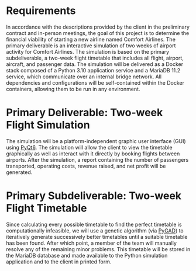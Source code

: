 # Requirements
In accordance with the descriptions provided by the client in the preliminary contract and in-person meetings, 
the goal of this project is to determine the financial viability of starting a new airline named Comfort Airlines. 
The primary deliverable is an interactive simulation of two weeks of airport activity for Comfort Airlines. 
The simulation is based on the primary subdeliverable, a two-week flight timetable that includes all flight, airport, 
aircraft, and passenger data. The simulation will be delivered as a Docker stack composed of a Python 3.10 application 
service and a MariaDB 11.2 service, which communicate over an internal bridge network. All dependencies and configurations 
will be self-contained within the Docker containers, allowing them to be run in any environment.

# Primary Deliverable: Two-week Flight Simulation
The simulation will be a platform-independent graphic user interface (GUI) using [PyQt6](https://pypi.org/project/PyQt6/). 
The simulation will allow the client to view the timetable graphically as well as interact with it 
directly by booking flights between airports. After the simulation, a report containing the number 
of passengers transported, operating costs, revenue raised, and net profit will be generated.

# Primary Subdeliverable: Two-week Flight Timetable
Since calculating every possible timetable to find the perfect timetable is computationally infeasible, 
we will use a genetic algorithm (via [PyGAD](https://pypi.org/project/pygad/)) to iteratively generate 
successively better timetables until a suitable timetable has been found. After which point, a member 
of the team will manually resolve any of the remaining minor problems. This timetable will be stored 
in the MariaDB database and made available to the Python simulation application and to the client in 
printed form.